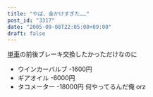```yaml
---
title: "やば、金かけすぎた……"
post_id: "3317"
date: "2005-09-08T22:05:00+09:00"
draft: false
---
```



[単車](/tag/yb-1)の前後ブレーキ交換したかっただけなのに

  * ウインカーバルブ -1600円
  * ギアオイル -6000円
  * タコメーター -18000円
何やってるんだ俺 orz
